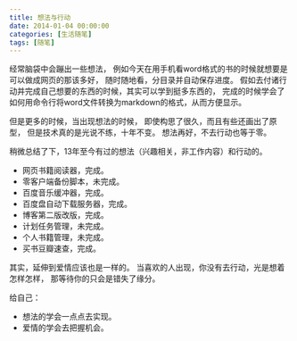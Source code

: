 ```yaml
---
title: 想法与行动
date: 2014-01-04 00:00:00
categories: [生活随笔]
tags: [随笔]
---
```


经常脑袋中会蹦出一些想法，
例如今天在用手机看word格式的书的时候就想要是可以做成网页的那该多好，
随时随地看，分目录并自动保存进度。
假如去付诸行动并完成自己想要的东西的时候，其实可以学到挺多东西的，
完成的时候学会了如何用命令行将word文件转换为markdown的格式，从而方便显示。

但是更多的时候，当出现想法的时候，
即使构思了很久，而且有些还画出了原型，
但是技术真的是光说不练，十年不变。
想法再好，不去行动也等于零。

稍微总结了下，13年至今有过的想法（兴趣相关，非工作内容）和行动的。

* 网页书籍阅读器，完成。
* 零客户端备份脚本，未完成。
* 百度音乐缓冲器，完成。
* 百度盘自动下载服务器，完成。
* 博客第二版改版，完成。
* 计划任务管理，未完成。
* 个人书籍管理，未完成。
* 买书豆瓣速查，完成。

其实，延伸到爱情应该也是一样的。
当喜欢的人出现，你没有去行动，光是想着怎样怎样，
那等待你的只会是错失了缘分。

给自己：

* 想法的学会一点点去实现。
* 爱情的学会去把握机会。